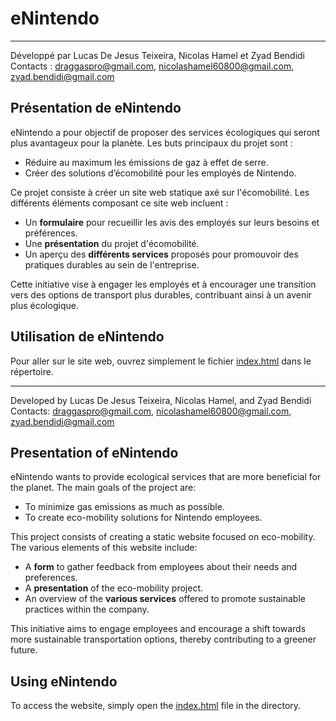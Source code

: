 # eNintendo

---

Développé par Lucas De Jesus Teixeira, Nicolas Hamel et Zyad Bendidi  
Contacts : draggaspro@gmail.com, nicolashamel60800@gmail.com, zyad.bendidi@gmail.com

## Présentation de eNintendo

eNintendo a pour objectif de proposer des services écologiques qui seront plus avantageux pour la planète. Les buts principaux du projet sont :

- Réduire au maximum les émissions de gaz à effet de serre.
- Créer des solutions d’écomobilité pour les employés de Nintendo.

Ce projet consiste à créer un site web statique axé sur l'écomobilité. Les différents éléments composant ce site web incluent :

- Un **formulaire** pour recueillir les avis des employés sur leurs besoins et préférences.
- Une **présentation** du projet d'écomobilité.
- Un aperçu des **différents services** proposés pour promouvoir des pratiques durables au sein de l'entreprise.

Cette initiative vise à engager les employés et à encourager une transition vers des options de transport plus durables, contribuant ainsi à un avenir plus écologique.

## Utilisation de eNintendo

Pour aller sur le site web, ouvrez simplement le fichier [index.html](index.html) dans le répertoire.

---

Developed by Lucas De Jesus Teixeira, Nicolas Hamel, and Zyad Bendidi  
Contacts: draggaspro@gmail.com, nicolashamel60800@gmail.com, zyad.bendidi@gmail.com

## Presentation of eNintendo

eNintendo wants to provide ecological services that are more beneficial for the planet. 
The main goals of the project are:

- To minimize gas emissions as much as possible.
- To create eco-mobility solutions for Nintendo employees.

This project consists of creating a static website focused on eco-mobility. The various elements of this website include:

- A **form** to gather feedback from employees about their needs and preferences.
- A **presentation** of the eco-mobility project.
- An overview of the **various services** offered to promote sustainable practices within the company.

This initiative aims to engage employees and encourage a shift towards more sustainable transportation options, thereby contributing to a greener future.

## Using eNintendo

To access the website, simply open the [index.html](index.html) file in the directory.

